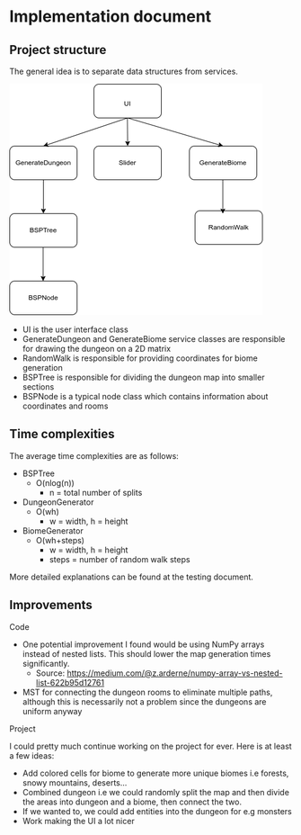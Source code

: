 # Implementation document

## Project structure

The general idea is to separate data structures from services.

![Project structure](https://github.com/smannist/dungeon-generator/blob/main/images/dungeon_generator_project_structure.png)

- UI is the user interface class
- GenerateDungeon and GenerateBiome service classes are responsible for drawing the dungeon on a 2D matrix
- RandomWalk is responsible for providing coordinates for biome generation
- BSPTree is responsible for dividing the dungeon map into smaller sections
- BSPNode is a typical node class which contains information about coordinates and rooms

## Time complexities

The average time complexities are as follows:

- BSPTree
  - O(nlog(n))
    - n = total number of splits
- DungeonGenerator
  - O(wh)
    - w = width, h = height
- BiomeGenerator
  - O(wh+steps)
    - w = width, h = height
    - steps = number of random walk steps

More detailed explanations can be found at the testing document.

## Improvements

Code

- One potential improvement I found would be using NumPy arrays instead of nested lists. This should lower the map generation times significantly.
  - Source: https://medium.com/@z.arderne/numpy-array-vs-nested-list-622b95d12761
- MST for connecting the dungeon rooms to eliminate multiple paths, although this is necessarily not a problem since the dungeons are uniform anyway

Project

I could pretty much continue working on the project for ever. Here is at least a few ideas:

- Add colored cells for biome to generate more unique biomes i.e forests, snowy mountains, deserts...
- Combined dungeon i.e we could randomly split the map and then divide the areas into dungeon and a biome, then connect the two.
- If we wanted to, we could add entities into the dungeon for e.g monsters
- Work making the UI a lot nicer
